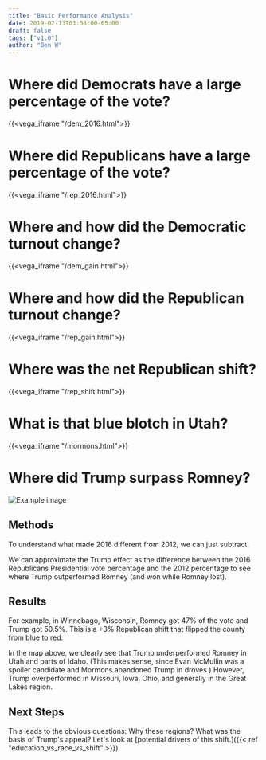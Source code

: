 ```yaml
---
title: "Basic Performance Analysis"
date: 2019-02-13T01:58:00-05:00
draft: false
tags: ["v1.0"]
author: "Ben W"
---
```


# Where did Democrats have a large percentage of the vote?

{{<vega_iframe "/dem_2016.html">}}

# Where did Republicans have a large percentage of the vote?

{{<vega_iframe "/rep_2016.html">}}

# Where and how did the Democratic turnout change?

{{<vega_iframe "/dem_gain.html">}}

# Where and how did the Republican turnout change?

{{<vega_iframe "/rep_gain.html">}}

# Where was the net Republican shift?

{{<vega_iframe "/rep_shift.html">}}

# What is that blue blotch in Utah?

{{<vega_iframe "/mormons.html">}}


# Where did Trump surpass Romney?

![Example image](/overperformance_choropleth.png)

## Methods

To understand what made 2016 different from 2012, we can just subtract.

We can approximate the Trump effect as the difference between the 2016 Republicans Presidential vote percentage and the 2012 percentage to see where Trump outperformed Romney (and won while Romney lost).

## Results

For example, in Winnebago, Wisconsin, Romney got 47% of the vote and Trump got 50.5%. This is a +3% Republican shift that flipped the county from blue to red.

In the map above, we clearly see that Trump underperformed Romney in Utah and parts of Idaho.  (This makes sense, since Evan McMullin was a spoiler candidate and Mormons abandoned Trump in droves.)  However, Trump overperformed in Missouri, Iowa, Ohio, and generally in the Great Lakes region.

## Next Steps

This leads to the obvious questions: Why these regions?  What was the basis of Trump's appeal?  Let's look at [potential drivers of this shift.]({{< ref "education_vs_race_vs_shift" >}})
